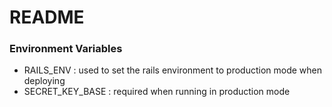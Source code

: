 # README

### Environment Variables
* RAILS_ENV : used to set the rails environment to production mode when deploying
* SECRET_KEY_BASE : required when running in production mode

